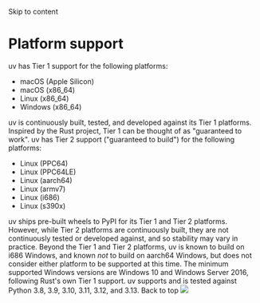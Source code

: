 Skip to content 
# Platform support
uv has Tier 1 support for the following platforms:
  * macOS (Apple Silicon)
  * macOS (x86_64)
  * Linux (x86_64)
  * Windows (x86_64)


uv is continuously built, tested, and developed against its Tier 1 platforms. Inspired by the Rust project, Tier 1 can be thought of as "guaranteed to work".
uv has Tier 2 support ("guaranteed to build") for the following platforms:
  * Linux (PPC64)
  * Linux (PPC64LE)
  * Linux (aarch64)
  * Linux (armv7)
  * Linux (i686)
  * Linux (s390x)


uv ships pre-built wheels to PyPI for its Tier 1 and Tier 2 platforms. However, while Tier 2 platforms are continuously built, they are not continuously tested or developed against, and so stability may vary in practice.
Beyond the Tier 1 and Tier 2 platforms, uv is known to build on i686 Windows, and known _not_ to build on aarch64 Windows, but does not consider either platform to be supported at this time. The minimum supported Windows versions are Windows 10 and Windows Server 2016, following Rust's own Tier 1 support.
uv supports and is tested against Python 3.8, 3.9, 3.10, 3.11, 3.12, and 3.13.
Back to top 
![](https://cdn.usefathom.com/?h=https%3A%2F%2Fdocs.astral.sh&p=%2Fuv%2Freference%2Fpolicies%2Fplatforms%2F&r=&sid=ESKBRHGN&qs=%7B%7D&cid=66899936)
